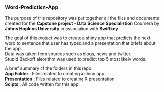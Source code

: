 ### Word-Prediction-App
The purpose of this repository was put together all the files and documents created for the <b>Capstone project - Data Science Specializtion</b> Coursera by <b>Johns Hopkins University</b> in association with <b>Swiftkey</b>  

The goal of this project was to create a shiny app that predicts the next word to sentence that user has typed and a presentation that briefs about the app.  
Data was taken from sources such as blogs, news and twitter.  
Stupid Backoff algorithm was used to predict top 5 most likely words.  

A brief summary of the folders in this repo.  
<b>App Folder</b> : Files related to creating a shiny app  
<b>Presentation</b> : Files related to creating R presentation  
<b>Scipts</b> : All code written for this app  


